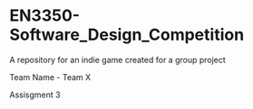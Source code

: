 # EN3350-Software_Design_Competition
A repository for an indie game created for a group project

Team Name - Team X

Assisgment 3


